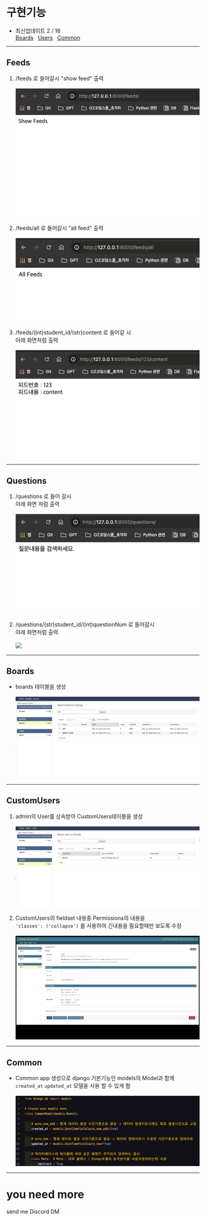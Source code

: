 # 구현기능

- 최신업데이트 2 / 16
<br/>[Boards](#boards) &nbsp; [Users](#customusers) &nbsp; [Common](#common)

---
## Feeds

1. /feeds 로 들어갈시 "show feed" 출력  
<br/><img src=contents/:feed.png>

2. /feeds/all 로 들어갈시 "all feed" 출력  
<br/><img src=contents/:feeds:all.png>

3. /feeds/(int)student_id/(str)content 로 들어갈 시  
아래 화면처럼 출력  
<br/><img src=contents/:feeds:id:content.png>

---

## Questions

1. /questions 로 들어 갈시  
아래 화면 처럼 출력  
<br/><img src=contents/:questions.png>

2. /questions/(str)student_id/(int)questionNum 로 들어갈시  
아래 화면처럼 출력  
<br/><img src=contents/:questions:id:num.gif>

---

## Boards

- boards 테이블을 생성  
<br/><img src=contents/:Boards.png>

---

## CustomUsers

1. admin의 User를 상속받아 CustomUsers테이블을 생성  
<br/><img src=contents/:Users.png>

2. CustomUsers의 fieldset 내용중 Permissions의 내용을  
`'classes': ('collapse')` 를 사용하여 긴내용을 필요할때만 보도록 수정  
<br/><img src=contents/:Users_detail.gif>

---

## Common

- Common app 생성으로 django 기본기능인 models의 Model과 함께  
`created_at` `updated_at` 모델을 사용 할 수 있게 함  
<br/><img src=contents/:Common.png>

---

# you need more

send me Discord DM